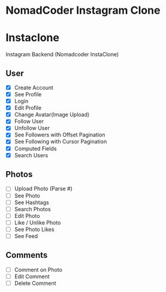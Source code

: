 # NomadCoder Instagram Clone

# Instaclone

Instagram Backend (Nomadcoder InstaClone)

## User

-  [x] Create Account
-  [x] See Profile
-  [x] Login
-  [x] Edit Profile
-  [x] Change Avatar(Image Upload)
-  [x] Follow User
-  [x] Unfollow User
-  [x] See Followers with Offset Pagination
-  [x] See Following with Cursor Pagination
-  [x] Computed Fields
-  [x] Search Users

## Photos

-  [ ] Upload Photo (Parse #)
-  [ ] See Photo
-  [ ] See Hashtags
-  [ ] Search Photos
-  [ ] Edit Photo
-  [ ] Like / Unlike Photo
-  [ ] See Photo Likes
-  [ ] See Feed

## Comments

-  [ ] Comment on Photo
-  [ ] Edit Comment
-  [ ] Delete Comment
